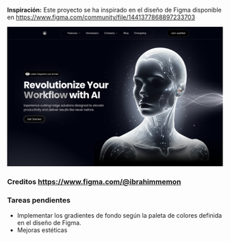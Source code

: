 

**Inspiración:** Este proyecto se ha inspirado en el diseño de Figma disponible en https://www.figma.com/community/file/1441377868897233703 



![Diseño de referencia](src/assets/Landing-Page-Design.png)
### Creditos https://www.figma.com/@ibrahimmemon

### Tareas pendientes

  * Implementar los gradientes de fondo según la paleta de colores definida en el diseño de Figma.
  * Mejoras estéticas

